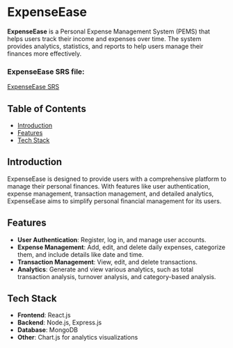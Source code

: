 # ExpenseEase

**ExpenseEase** is a Personal Expense Management System (PEMS) that helps users track their income and expenses over time. The system provides analytics, statistics, and reports to help users manage their finances more effectively.

### ExpenseEase SRS file: 
<a href ="https://drive.google.com/file/d/17QHbfgkLFuQaFb526BmnGP4sABA9vxed/view?usp=sharing" target="_blank"> ExpenseEase SRS </a>

## Table of Contents
- [Introduction](#introduction)
- [Features](#features)
- [Tech Stack](#tech-stack)

## Introduction
ExpenseEase is designed to provide users with a comprehensive platform to manage their personal finances. With features like user authentication, expense management, transaction management, and detailed analytics, ExpenseEase aims to simplify personal financial management for its users.

## Features
- **User Authentication**: Register, log in, and manage user accounts.
- **Expense Management**: Add, edit, and delete daily expenses, categorize them, and include details like date and time.
- **Transaction Management**: View, edit, and delete transactions.
- **Analytics**: Generate and view various analytics, such as total transaction analysis, turnover analysis, and category-based analysis.

## Tech Stack
- **Frontend**: React.js
- **Backend**: Node.js, Express.js
- **Database**: MongoDB
- **Other**: Chart.js for analytics visualizations
